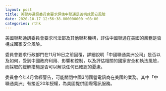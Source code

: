 ```yaml
---
layout: post
title: 美聯邦通訊委員會要求評估中聯通是否構成國安風險
date: 2020-10-17 12:56:38.000000000 +08:00
categories: rthk
---
```


美國聯邦通訊委員會要求司法部及其他聯邦機構，評估中國聯通在美國的業務是否構成國家安全風險。

委員會要求行政部門在11月16日之前回覆，詳細說明「中國聯通美洲公司」是否以及如何，受到中國政府利用、影響和控制，以及評估相關的國家安全和執法風險，而採取的緩解措施是否可以解決任何已確認的憂慮。

委員會今年4月曾經警告，可能關閉中國3間國營電訊商在美國的業務。其中「中聯通美洲」有接近20年授權，為美國提供國際電訊服務。
